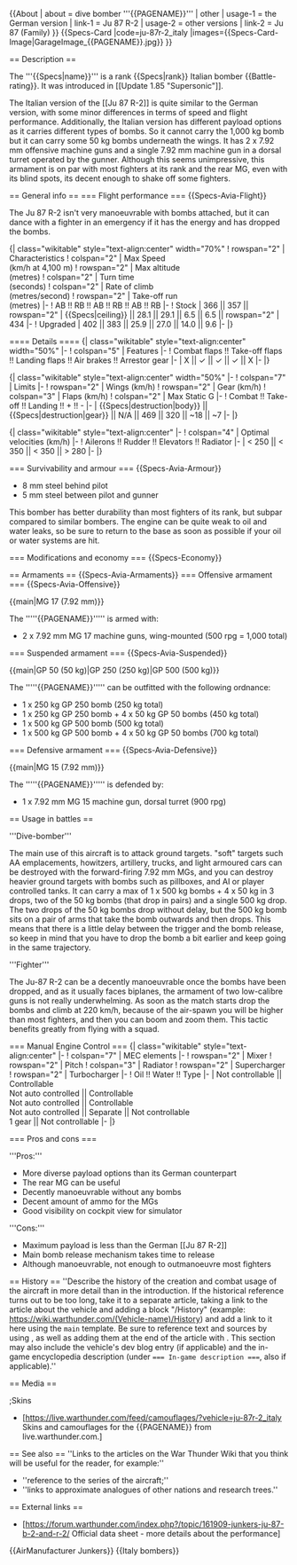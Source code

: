 {{About
| about = dive bomber '''{{PAGENAME}}'''
| other
| usage-1 = the German version
| link-1 = Ju 87 R-2
| usage-2 = other versions
| link-2 = Ju 87 (Family)
}}
{{Specs-Card
|code=ju-87r-2_italy
|images={{Specs-Card-Image|GarageImage_{{PAGENAME}}.jpg}}
}}

== Description ==

<!-- ''In the description, the first part should be about the history of and the creation and combat usage of the aircraft, as well as its key features. In the second part, tell the reader about the aircraft in the game. Insert a screenshot of the vehicle, so that if the novice player does not remember the vehicle by name, he will immediately understand what kind of vehicle the article is talking about.'' -->

The '''{{Specs|name}}''' is a rank {{Specs|rank}} Italian bomber {{Battle-rating}}. It was introduced in [[Update 1.85 "Supersonic"]].

The Italian version of the [[Ju 87 R-2]] is quite similar to the German version, with some minor differences in terms of speed and flight performance. Additionally, the Italian version has different payload options as it carries different types of bombs. So it cannot carry the 1,000 kg bomb but it can carry some 50 kg bombs underneath the wings. It has 2 x 7.92 mm offensive machine guns and a single 7.92 mm machine gun in a dorsal turret operated by the gunner. Although this seems unimpressive, this armament is on par with most fighters at its rank and the rear MG, even with its blind spots, its decent enough to shake off some fighters.

== General info ==
=== Flight performance ===
{{Specs-Avia-Flight}}

<!-- ''Describe how the aircraft behaves in the air. Speed, manoeuvrability, acceleration and allowable loads - these are the most important characteristics of the vehicle.'' -->

The Ju 87 R-2 isn't very manoeuvrable with bombs attached, but it can dance with a fighter in an emergency if it has the energy and has dropped the bombs.

{| class="wikitable" style="text-align:center" width="70%"
! rowspan="2" | Characteristics
! colspan="2" | Max Speed<br>(km/h at 4,100 m)
! rowspan="2" | Max altitude<br>(metres)
! colspan="2" | Turn time<br>(seconds)
! colspan="2" | Rate of climb<br>(metres/second)
! rowspan="2" | Take-off run<br>(metres)
|-
! AB !! RB !! AB !! RB !! AB !! RB
|-
! Stock
| 366 || 357 || rowspan="2" | {{Specs|ceiling}} || 28.1 || 29.1 || 6.5 || 6.5 || rowspan="2" | 434
|-
! Upgraded
| 402 || 383 || 25.9 || 27.0 || 14.0 || 9.6
|-
|}

==== Details ====
{| class="wikitable" style="text-align:center" width="50%"
|-
! colspan="5" | Features
|-
! Combat flaps !! Take-off flaps !! Landing flaps !! Air brakes !! Arrestor gear
|-
| X || ✓ || ✓ || ✓ || X <!-- ✓ -->
|-
|}

{| class="wikitable" style="text-align:center" width="50%"
|-
! colspan="7" | Limits
|-
! rowspan="2" | Wings (km/h)
! rowspan="2" | Gear (km/h)
! colspan="3" | Flaps (km/h)
! colspan="2" | Max Static G
|-
! Combat !! Take-off !! Landing !! + !! -
|-
| {{Specs|destruction|body}} || {{Specs|destruction|gear}} || N/A || 469 || 320 || ~18 || ~7
|-
|}

{| class="wikitable" style="text-align:center"
|-
! colspan="4" | Optimal velocities (km/h)
|-
! Ailerons !! Rudder !! Elevators !! Radiator
|-
| < 250 || < 350 || < 350 || > 280
|-
|}

=== Survivability and armour ===
{{Specs-Avia-Armour}}

<!-- ''Examine the survivability of the aircraft. Note how vulnerable the structure is and how secure the pilot is, whether the fuel tanks are armoured, etc. Describe the armour, if there is any, and also mention the vulnerability of other critical aircraft systems.'' -->

- 8 mm steel behind pilot
- 5 mm steel between pilot and gunner

This bomber has better durability than most fighters of its rank, but subpar compared to similar bombers. The engine can be quite weak to oil and water leaks, so be sure to return to the base as soon as possible if your oil or water systems are hit.

=== Modifications and economy ===
{{Specs-Economy}}

== Armaments ==
{{Specs-Avia-Armaments}}
=== Offensive armament ===
{{Specs-Avia-Offensive}}

<!-- ''Describe the offensive armament of the aircraft, if any. Describe how effective the cannons and machine guns are in a battle, and also what belts or drums are better to use. If there is no offensive weaponry, delete this subsection.'' -->

{{main|MG 17 (7.92 mm)}}

The '''''{{PAGENAME}}''''' is armed with:

- 2 x 7.92 mm MG 17 machine guns, wing-mounted (500 rpg = 1,000 total)

=== Suspended armament ===
{{Specs-Avia-Suspended}}

<!-- ''Describe the aircraft's suspended armament: additional cannons under the wings, bombs, rockets and torpedoes. This section is especially important for bombers and attackers. If there is no suspended weaponry remove this subsection.'' -->

{{main|GP 50 (50 kg)|GP 250 (250 kg)|GP 500 (500 kg)}}

The '''''{{PAGENAME}}''''' can be outfitted with the following ordnance:

- 1 x 250 kg GP 250 bomb (250 kg total)
- 1 x 250 kg GP 250 bomb + 4 x 50 kg GP 50 bombs (450 kg total)
- 1 x 500 kg GP 500 bomb (500 kg total)
- 1 x 500 kg GP 500 bomb + 4 x 50 kg GP 50 bombs (700 kg total)

=== Defensive armament ===
{{Specs-Avia-Defensive}}

<!-- ''Defensive armament with turret machine guns or cannons, crewed by gunners. Examine the number of gunners and what belts or drums are better to use. If defensive weaponry is not available, remove this subsection.'' -->

{{main|MG 15 (7.92 mm)}}

The '''''{{PAGENAME}}''''' is defended by:

- 1 x 7.92 mm MG 15 machine gun, dorsal turret (900 rpg)

== Usage in battles ==

<!-- ''Describe the tactics of playing in the aircraft, the features of using aircraft in a team and advice on tactics. Refrain from creating a "guide" - do not impose a single point of view, but instead, give the reader food for thought. Examine the most dangerous enemies and give recommendations on fighting them. If necessary, note the specifics of the game in different modes (AB, RB, SB).'' -->

'''Dive-bomber'''

The main use of this aircraft is to attack ground targets. "soft" targets such AA emplacements, howitzers, artillery, trucks, and light armoured cars can be destroyed with the forward-firing 7.92 mm MGs, and you can destroy heavier ground targets with bombs such as pillboxes, and AI or player controlled tanks. It can carry a max of 1 x 500 kg bombs + 4 x 50 kg in 3 drops, two of the 50 kg bombs (that drop in pairs) and a single 500 kg drop. The two drops of the 50 kg bombs drop without delay, but the 500 kg bomb sits on a pair of arms that take the bomb outwards and then drops. This means that there is a little delay between the trigger and the bomb release, so keep in mind that you have to drop the bomb a bit earlier and keep going in the same trajectory.

'''Fighter'''

The Ju-87 R-2 can be a decently manoeuvrable once the bombs have been dropped, and as it usually faces biplanes, the armament of two low-calibre guns is not really underwhelming. As soon as the match starts drop the bombs and climb at 220 km/h, because of the air-spawn you will be higher than most fighters, and then you can boom and zoom them. This tactic benefits greatly from flying with a squad.

=== Manual Engine Control ===
{| class="wikitable" style="text-align:center"
|-
! colspan="7" | MEC elements
|-
! rowspan="2" | Mixer
! rowspan="2" | Pitch
! colspan="3" | Radiator
! rowspan="2" | Supercharger
! rowspan="2" | Turbocharger
|-
! Oil !! Water !! Type
|-
| Not controllable || Controllable<br>Not auto controlled || Controllable<br>Not auto controlled || Controllable<br>Not auto controlled || Separate || Not controllable<br>1 gear || Not controllable
|-
|}

=== Pros and cons ===

<!-- ''Summarise and briefly evaluate the vehicle in terms of its characteristics and combat effectiveness. Mark its pros and cons in the bulleted list. Try not to use more than 6 points for each of the characteristics. Avoid using categorical definitions such as "bad", "good" and the like - use substitutions with softer forms such as "inadequate" and "effective".'' -->

'''Pros:'''

- More diverse payload options than its German counterpart
- The rear MG can be useful
- Decently manoeuvrable without any bombs
- Decent amount of ammo for the MGs
- Good visibility on cockpit view for simulator

'''Cons:'''

- Maximum payload is less than the German [[Ju 87 R-2]]
- Main bomb release mechanism takes time to release
- Although manoeuvrable, not enough to outmanoeuvre most fighters

== History ==
''Describe the history of the creation and combat usage of the aircraft in more detail than in the introduction. If the historical reference turns out to be too long, take it to a separate article, taking a link to the article about the vehicle and adding a block "/History" (example: <nowiki>https://wiki.warthunder.com/(Vehicle-name)/History</nowiki>) and add a link to it here using the <code>main</code> template. Be sure to reference text and sources by using <code><nowiki><ref></ref></nowiki></code>, as well as adding them at the end of the article with <code><nowiki><references /></nowiki></code>. This section may also include the vehicle's dev blog entry (if applicable) and the in-game encyclopedia description (under <code><nowiki>=== In-game description ===</nowiki></code>, also if applicable).''

== Media ==

<!-- ''Excellent additions to the article would be video guides, screenshots from the game, and photos.'' -->

;Skins

- [https://live.warthunder.com/feed/camouflages/?vehicle=ju-87r-2_italy Skins and camouflages for the {{PAGENAME}} from live.warthunder.com.]

== See also ==
''Links to the articles on the War Thunder Wiki that you think will be useful for the reader, for example:''

- ''reference to the series of the aircraft;''
- ''links to approximate analogues of other nations and research trees.''

== External links ==

<!--''Paste links to sources and external resources, such as:''
* ''topic on the official game forum;''
* ''other literature.''-->

- [https://forum.warthunder.com/index.php?/topic/161909-junkers-ju-87-b-2-and-r-2/ Official data sheet - more details about the performance]

{{AirManufacturer Junkers}}
{{Italy bombers}}
